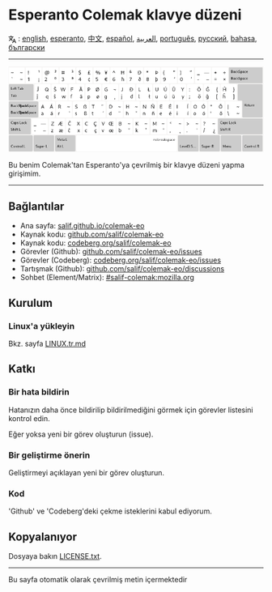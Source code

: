 # Esperanto Colemak klavye düzeni

<span><svg xmlns="http://www.w3.org/2000/svg" width="15" height="15" fill="none"
style="vertical-align: sub;" viewBox="0 0 24 24" stroke="currentColor"
stroke-width="2" stroke-linecap="round" stroke-linejoin="round"><path
class="st0" d="M2,16c0.1,0,8-5,9-7c0.6-1.3,1-5,1-5h3H1h7V1" /><line
class="st0" x1="4" y1="8" x2="12" y2="16" /><polygon class="st0"
points="15,19 21,19 23,23 18,11 13,23 " /></svg> : [english](README.md), [esperanto](README.eo.md), [中文](README.zh-CN.md), [español](README.es.md), [العربية](README.ar.md), [português](README.pt.md), [русский](README.ru.md), [bahasa](README.id.md), [български](README.bg.md)</span>

---

![Esperanto Colemak'ı önizleyin](./media/preview.png)

Bu benim Colemak'tan Esperanto'ya çevrilmiş bir klavye düzeni yapma girişimim.

---

## Bağlantılar

* Ana sayfa: [salif.github.io/colemak-eo](https://salif.github.io/colemak-eo/)
* Kaynak kodu: [github.com/salif/colemak-eo](https://github.com/salif/colemak-eo)
* Kaynak kodu: [codeberg.org/salif/colemak-eo](https://codeberg.org/salif/colemak-eo)
* Görevler (Github): [github.com/salif/colemak-eo/issues](https://github.com/salif/colemak-eo/issues)
* Görevler (Codeberg): [codeberg.org/salif/colemak-eo/issues](https://codeberg.org/salif/colemak-eo/issues)
* Tartışmak (Github): [github.com/salif/colemak-eo/discussions](https://github.com/salif/colemak-eo/discussions)
* Sohbet (Element/Matrix): [#salif-colemak:mozilla.org](https://matrix.to/#/#salif-colemak:mozilla.org)

## Kurulum

### Linux'a yükleyin

Bkz. sayfa [LINUX.tr.md](./LINUX.tr.md)

## Katkı

### Bir hata bildirin

Hatanızın daha önce bildirilip bildirilmediğini görmek için görevler listesini kontrol edin.

Eğer yoksa yeni bir görev oluşturun (issue).

### Bir geliştirme önerin

Geliştirmeyi açıklayan yeni bir görev oluşturun.

### Kod

'Github' ve 'Codeberg'deki çekme isteklerini kabul ediyorum.

## Kopyalanıyor

Dosyaya bakın [LICENSE.txt](./LICENSE.txt).

---

Bu sayfa otomatik olarak çevrilmiş metin içermektedir
